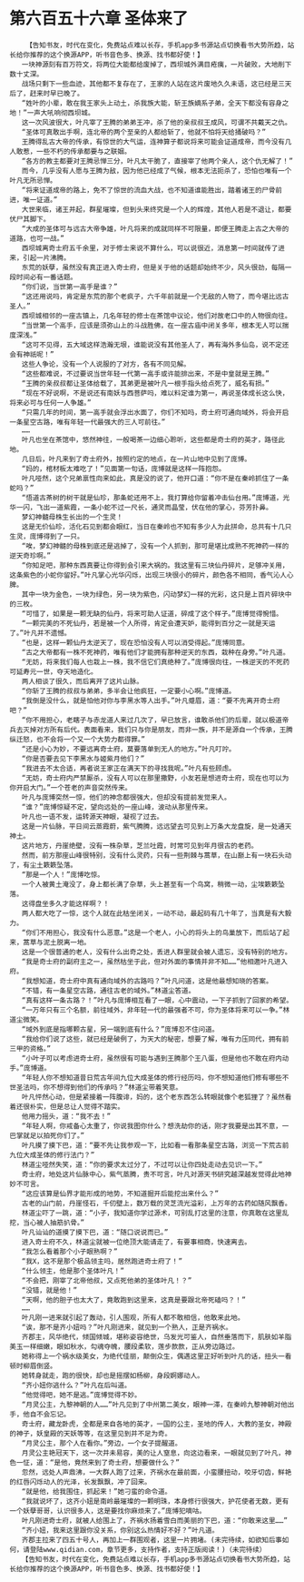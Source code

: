 # 第六百五十六章 圣体来了
        【告知书友，时代在变化，免费站点难以长存，手机app多书源站点切换看书大势所趋，站长给你推荐的这个换源APP，听书音色多、换源、找书都好使！】
       一块神源刻有百万符文，将两位大能都给废掉了，西坝城外满目疮痍，一片破败，大地削下数十丈深。
       战场只剩下一些血迹，其他都不复存在了，王家的人站在这片废地久久未语，这已经是三天后了，赶来时早已晚了。
       “姓叶的小辈，敢在我王家头上动土，杀我族大能，斩王族嫡系子弟，全天下都没有容身之地！”一声大吼响彻西坝城。
       这一次风波很大，叶凡宰了王腾的弟弟王冲，杀了他的亲叔叔王成风，可谓不共戴天之仇。
       “圣体可真敢出手啊，连北帝的两个至亲的人都给斩了，他就不怕将天给捅破吗？”
       王腾得乱古大帝的传承，有惊世的大气运，连神算子都说将来可能会证道成帝，而今没有几人敢惹，一些不朽的传承都要与之联姻。
       “各方的教主都要对王腾忌惮三分，叶凡太干脆了，直接宰了他两个亲人，这个仇无解了！”
       而今，几乎没有人愿与王腾为敌，因为他已经成了气候，根本无法扼杀了，恐怕也唯有一个叶凡无所忌惮。
       “将来证道成帝的路上，免不了惊世的流血大战，也不知道谁能胜出，踏着诸王的尸骨前进，唯一证道。”
       大世来临，诸王并起，群星璀璨，但到头来终究是一个人的辉煌，其他人若是不退让，都要伏尸其脚下。
       “大成的圣体可与远古大帝争雄，叶凡将来的成就同样不可限量，即便王腾走上古之大帝的道路，也可一战。”
       西坝城离奇士府五千余里，对于修士来说不算什么，可以说很近，消息第一时间就传了进来，引起一片沸腾。
       东荒的妖孽，虽然没有真正进入奇士府，但是关于他的话题却始终不少，风头很劲，每隔一段时间必有一番话题。
       “你们说，当世第一高手是谁？”
       “这还用说吗，肯定是东荒的那个老疯子，六千年前就是一个无敌的人物了，而今堪比远古圣人。”
       西坝城相邻的一座古镇上，几名年轻的修士在茶馆中议论，他们对故老口中的人物很向往。
       “当世第一个高手，应该是须弥山上的斗战胜佛，在一座古庙中闭关多年，根本无人可以揣度深浅。”
       “这可不见得，五大域这样浩瀚无垠，谁能说没有其他圣人了，再有海外多仙岛，说不定还会有神祇呢！”
       这些人争论，没有一个人说服的了对方，各有不同见解。
       “这些都难说，不过要说当世年轻一代第一高手或许能排出来，不是中皇就是王腾。”
       “王腾的亲叔叔都让圣体给载了，其弟更是被叶凡一根手指头给点死了，威名有损。”
       “现在不好说啊，不是说还有南妖与西菩萨吗，难以料定谁为第一，再说圣体成长这么快，将来必可与任何一人争雄。”
       “只需几年的时间，第一高手就会浮出水面了，你们不知吗，奇士府可通向域外，将会开启一条星空古路，唯有年轻一代最强大的三人可前往。”
       ……
       叶凡也坐在茶馆中，悠然神往，一般喝茶一边细心聆听，这些都是奇士府的英才，路径此地。
       几日后，叶凡来到了奇士府外，按照约定的地点，在一片山地中见到了庞博。
       “妈的，棺材板太难吃了！”见面第一句话，庞博就是这样一阵抱怨。
       叶凡哑然，这个兄弟禀性向来如此，真是没的说了，他开口道：“你不是在秦岭抓住了一条蛇吗？”
       “悟道古茶树的树干就是仙珍，那条蛇还用不上，我打算给你留着冲击仙台用。”庞博道，光华一闪，飞出一道紫霞，一条小蛇不过一尺长，通灵而晶莹，伏在他的掌心，芬芳扑鼻。
       梦幻神髓母株生长出的一个生灵！
       这是无价仙珍，活化石见到都会眼红，当日在秦岭也不知有多少人为此拼命，总共有十几只生灵，庞博得到了一只。
       “唉，梦幻神髓的母株到底还是逃掉了，没有一个人抓到，那可是堪比成熟不死神药一样的逆天奇珍啊。”
       “你知足吧，那种东西真要让你得到会引来大祸的。我这里有三块仙丹碎片，足够冲关用，这条紫色的小蛇你留好。”叶凡掌心光华闪烁，出现三块很小的碎片，颜色各不相同，香气沁人心脾。
       其中一块为金色，一块为绿色，另一块为紫色，闪动梦幻一样的光彩，这只是上百片碎块中的三枚。
       “可惜了，如果是一颗无缺的仙丹，将来可助人证道，碎成了这个样子。”庞博觉得惋惜。
       “一颗完美的不死仙丹，若是被一个人所得，肯定会遭天妒，能得到百分之一就是天运了。”叶凡并不遗憾。
       “也是，这样一颗仙丹太逆天了，现在恐怕没有人可以消受得起。”庞博同意。
       “古之大帝都有一株不死神药，唯有他们才能拥有那种逆天的东西，栽种在身旁。”叶凡道。
       “无妨，将来我们每人也栽上一株，我不信它们真绝种了。”庞博很向往，一株逆天的不死药可延寿元一世，夺天地造化。
       两人相谈了很久，而后离开了这片山脉。
       “你斩了王腾的叔叔与弟弟，多半会让他疯狂，一定要小心啊。”庞博道。
       “我倒是没什么，就是怕他对你与李黑水等人出手。”叶凡蹙眉，道：“要不先离开奇士府吧？”
       “你不用担心，老瞎子与赤龙道人来过几次了，早已放言，谁敢杀他们的后辈，就以极道帝兵去灭掉对方所有后代。表面看来，我们只与你是朋友，而非一族，并不是源自一个传承，王腾纵迁怒，也不会将一个又一个大势力都得罪。”
       “还是小心为妙，不要远离奇士府，莫要落单到无人的地方。”叶凡叮咛。
       “你是否要去见下李黑水与姬紫月他们？”
       “我进去不太合适，再者说王家正在满天下的寻找我呢。”叶凡有些顾虑。
       “无妨，奇士府内严禁厮杀，没有人可以在那里撒野，小友若是想进奇士府，现在也可以为你开启大门。”一个苍老的声音突然传来。
       叶凡与庞博突然一惊，他们的神念都很强大，但却没有提前发觉来人。
       “谁？”庞博惊疑不定，望向远处的一座山峰，波动从那里传来。
       叶凡也一语不发，运转源天神眼，凝视了过去。
       这是一片仙脉，平日间云蒸霞蔚，紫气腾腾，远远望去可见到上万条大龙盘旋，是一处通天神土。
       这片地方，丹崖绝壁，没有一株杂草，芝兰吐霞，时常可见到年月很古的老药。
       然而，前方那座山峰很特别，没有什么灵药，只有一些荆棘与蒿草，在山巅上有一块石头动了，有尘土簌簌坠落。
       “那是一个人！”庞博吃惊。
       一个人被黄土淹没了，身上都长满了杂草，头上甚至有一个鸟窝，稍微一动，尘埃簌簌坠落。
       这得盘坐多久才能这样啊？！
       两人都大吃了一惊，这个人就在此枯坐闭关，一动不动，最起码有几十年了，当真是有大毅力。
       “你们不用担心，我没有什么恶意。”这是一个老人，小心的将头上的鸟巢放下，而后站了起来，蒿草与泥土脱离一地。
       这是一个很普通的老人，没有什么出奇之处，丢进人群里就会被人遗忘，没有特别的地方。
       “我是奇士府的副府主之一，虽然枯坐于此，但对外面的事情并非不知……”他相邀叶凡进入府。
       “我想知道，奇士府中真有通向域外的古路吗？”叶凡问道，这是他最想知晓的答案。
       “不错，有一条星空古路，通往古老的域外。”林道尘答道。
       “真有这样一条古路？！”叶凡与庞博相互看了一眼，心中震动，一下子抓到了回家的希望。
       “一万年只有三个名额，前往域外，非年轻一代的最强者不可，你为圣体将来可以一争。”林道尘微笑。
       “域外到底是指哪颗古星，另一端到底有什么？”庞博忍不住问道。
       “我给你们说了这些，就已经是破例了，为天大的秘密，想要了解，唯有力压同代，拥有前三甲的资格。”
       “小叶子可以考虑进奇士府，虽然很有可能与遇到王腾那个王八蛋，但是他也不敢在府内动手。”庞博道。
       “年轻人你不想知道昔日荒古年间九位大成圣体的修行经历吗，你不想知道他们修有哪些不世圣法吗，你不想得到他们的传承吗？”林道尘带着笑意。
       叶凡怦然心动，但是紧接着一阵腹诽，妈的，这个老东西怎么转眼就像个老狐狸了？虽然看着还很朴实，但是总让人觉得不踏实。
       他用力摇头，道：“我不去！”
       “年轻人啊，你戒备心太重了，你说我图你什么？想洗劫你的话，刚才我要是出其不意，一巴掌就足以拍死你们了。”
       叶凡摸了摸下巴，道：“要不先让我参观一下，比如看一看那条星空古路，浏览一下荒古前九位大成圣体的修行法门？”
       林道尘哑然失笑，道：“你的要求太过分了，不过可以让你四处走动去见识一下。”
       奇士府，地处这片仙脉中心，紫气蒸腾，贵不可言，叶凡对源天书研究越深越发觉得此地神妙不可言。
       “这应该算是仙界才能形成的地势，不知道掘开后能挖出来什么？”
       古老的山门前，丹崖怪石，千仞壁上，数万载的灵芝流光溢彩，上万年的古药如随风飘香。
       林道尘吓了一跳，道：“小子，我知道你学过源术，可别乱打这里的注意，你真敢在这里乱挖，当心被人抽筋扒骨。”
       叶凡讪讪的道摸了摸下巴，道：“随口说说而已。”
       进入奇士府不久，林道尘就被一位绝顶大能请走了，有要事相商，快速离去。
       “我怎么看着那个小子眼熟啊？”
       “我X，这不是那个极品领主吗，居然跑进奇士府了！”
       “什么领主，他是那个圣体叶凡！”
       “不会把，刚宰了北帝他叔，又点死他弟的圣体叶凡！？”
       “没错，就是他！”
       “天啊，他的胆子也太大了，竟敢跑到这里来，这真是要跟北帝死磕吗？！”
       ……
       叶凡刚一进来就引起了轰动，引人围观，所有人都不敢相信，他敢来此地。
       “诶，那不是齐小妞吗？”叶凡刚进来，就见到一个熟人，正是齐祸水。
       齐郡主，风华绝代，倾国倾城，堪称姿容绝世，乌发光可鉴人，自然垂落而下，肌肤如羊脂美玉一样细嫩，眼如秋水，勾魂夺魄，腰段柔软，莲步款款，正从旁边路过。
       她称得上一个祸水级美女，为绝代佳丽，颠倒众生，偶遇这里正好听到叶凡的话，扭头一看顿时柳眉倒竖。
       她转身就走，跑的很快，却也是摇摆如杨柳，身段婀娜动人。
       “齐小妞你逃什么？”叶凡在后叫道。
       “他觉得吧，她不是逃。”庞博觉得不妙。
       “月灵公主，九黎神朝的人……”叶凡见到了中州第二美女，眼神一滞，在秦岭九黎神朝对他出手，他自不会忘记。
       奇士府，藏龙卧虎，全都是来自各地的英才，一国的公主，圣地的传人，大教的圣女，神殿的神子，妖皇殿的天妖等等，在这里见到并不足为奇。
       “月灵公主，那个人在看你。”旁边，一个女子提醒道。
       月灵公主艳冠天下，这一次并未易容，美的让人窒息，向这边看来，一眼就见到了叶凡，神色一怔，道：“是他，竟然来到了奇士府，想要做什么？”
       忽然，远处人声鼎沸，一大群人跑了过来，齐祸水在最前面，小蛮腰扭动，咬牙切齿，鲜艳的红唇闪烁动人的光泽，长发飘飘，冲了回来。
       “就是他，给我围住，抓起来！”她刁蛮的命令道。
       “我就说坏了，这齐小妞是南岭最璀璨的一颗明珠，本身修行很强大，护花使者无数，更有一个妖孽哥哥，认识很多人，这是要找你麻烦来了。”庞博犯嘀咕。
       叶凡刚进奇士府，就被人给围上了，齐祸水扬着雪白而美丽的下巴，道：“你敢来这里……”
       “齐小妞，我来这里跟你没关系，你别这么热情好不好？”叶凡道。
       齐郡主拉来了四五十号人，再加上一群围观者，这里一片拥堵。(未完待续，如欲知后事如何，请登陆www.qidian.com，章节更多，支持作者，支持正版阅读！)（未完待续）
       【告知书友，时代在变化，免费站点难以长存，手机app多书源站点切换看书大势所趋，站长给你推荐的这个换源APP，听书音色多、换源、找书都好使！】